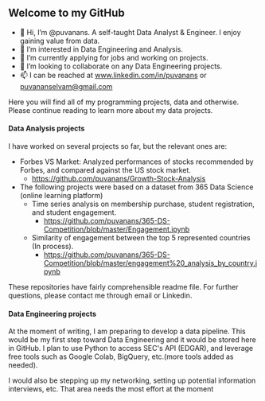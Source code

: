 ## Welcome to my GitHub
- 👋 Hi, I’m @puvanans. A self-taught Data Analyst & Engineer. I enjoy gaining value from data. 
- 👀 I’m interested in Data Engineering and Analysis.
- 🌱 I’m currently applying for jobs and working on projects.
- 💞️ I’m looking to collaborate on any Data Engineering projects.
- 📫 I can be reached at www.linkedin.com/in/puvanans or puvananselvam@gmail.com

Here you will find all of my programming projects, data and otherwise. Please continue reading to learn more about my data projects.

#### Data Analysis projects

I have worked on several projects so far, but the relevant ones are:
 - Forbes VS Market: Analyzed performances of stocks recommended by Forbes, and compared against the US stock market.
   - https://github.com/puvanans/Growth-Stock-Analysis
 - The following projects were based on a dataset from 365 Data Science (online learning platform)
   - Time series analysis on membership purchase, student registration, and student engagement.
     - https://github.com/puvanans/365-DS-Competition/blob/master/Engagement.ipynb
   - Similarity of engagement between the top 5 represented countries (In process).
     - https://github.com/puvanans/365-DS-Competition/blob/master/engagement%20_analysis_by_country.ipynb

These repositories have fairly comprehensible readme file. For further questions, please contact me through email or Linkedin.

#### Data Engineering projects

At the moment of writing, I am preparing to develop a data pipeline. This would be my first step toward Data Engineering and it would be stored here in GitHub.
I plan to use Python to access SEC's API (EDGAR), and leverage free tools such as Google Colab, BigQuery, etc.(more tools added as needed).

I would also be stepping up my networking, setting up potential information interviews, etc. That area needs the most effort at the moment
<!---
puvanans/puvanans is a ✨ special ✨ repository because its `README.md` (this file) appears on your GitHub profile.
You can click the Preview link to take a look at your changes.
--->
